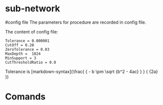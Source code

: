 # sub-network
#config file 
  The parameters for procedure are recorded in config file. 
  
The content of config file:
    
    Tolerance = 0.000001
    CutOff = 0.20
    ZeroTolerance = 0.03
    MaxDepth =  1024
    MinSupport = 3
    CutThresholdRatio = 0.0

Tolerance is 
  [markdown-syntax](\frac{ { - b \pm \sqrt {b^2 - 4ac} } } { {2a} })
  
# Comands

